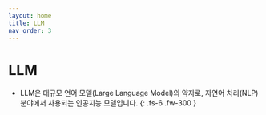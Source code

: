 ```yaml
---
layout: home
title: LLM
nav_order: 3
---
```


# LLM
- LLM은 대규모 언어 모델(Large Language Model)의 약자로, 자연어 처리(NLP) 분야에서 사용되는 인공지능 모델입니다.
{: .fs-6 .fw-300 }